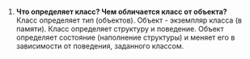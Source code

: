 001. **Что определяет класс? Чем обличается класс от объекта?**  
Класс определяет тип (объектов). Объект - экземпляр класса (в памяти).
Класс определяет структуру и поведение. Объект определяет состояние (наполнение структуры) и меняет его в зависимости от поведения, заданного классом.

